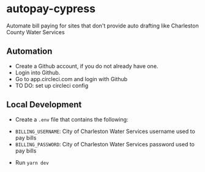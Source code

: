 # autopay-cypress
Automate bill paying for sites that don't provide auto drafting like Charleston County Water Services

## Automation
* Create a Github account, if you do not already have one.
* Login into Github.
* Go to app.circleci.com and login with Github
* TO DO: set up circleci config

## Local Development
* Create a `.env` file that contains the following:
- `BILLING_USERNAME`: City of Charleston Water Services username used to pay bills
- `BILLING_PASSWORD`: City of Charleston Water Services password used to pay bills
* Run `yarn dev`
